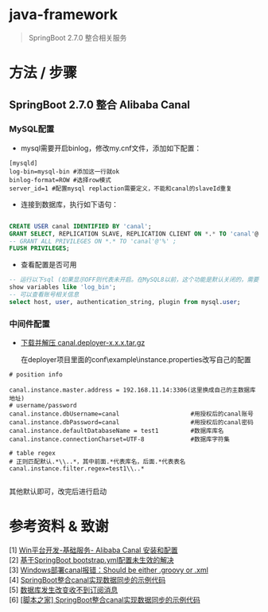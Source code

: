 # java-framework
> SpringBoot 2.7.0 整合相关服务

# 方法 / 步骤
## SpringBoot 2.7.0 整合 Alibaba Canal

### MySQL配置
- mysql需要开启binlog，修改my.cnf文件，添加如下配置：
```properties
[mysqld]  
log-bin=mysql-bin #添加这一行就ok  
binlog-format=ROW #选择row模式  
server_id=1 #配置mysql replaction需要定义，不能和canal的slaveId重复  
```

- 连接到数据库，执行如下语句：
```sql

CREATE USER canal IDENTIFIED BY 'canal'; 
GRANT SELECT, REPLICATION SLAVE, REPLICATION CLIENT ON *.* TO 'canal'@'%';
-- GRANT ALL PRIVILEGES ON *.* TO 'canal'@'%' ;
FLUSH PRIVILEGES;
```

- 查看配置是否可用
```sql
-- 运行以下sql (如果显示OFF则代表未开启。在MySQL8以前，这个功能是默认关闭的，需要手动开启。)
show variables like 'log_bin';
-- 可以查看账号相关信息
select host, user, authentication_string, plugin from mysql.user;
```





### 中间件配置

- [下载并解压 canal.deployer-x.x.x.tar.gz](https://github.com/alibaba/canal/releases)


  在deployer项目里面的conf\example\instance.properties改写自己的配置
```properties
# position info

canal.instance.master.address = 192.168.11.14:3306(这里换成自己的主数据库地址)
# username/password
canal.instance.dbUsername=canal                    #用授权后的canal账号
canal.instance.dbPassword=canal                    #用授权后的canal密码
canal.instance.defaultDatabaseName = test1         #数据库库名
canal.instance.connectionCharset=UTF-8             #数据库字符集

# table regex
# 正则匹配默认.*\\..*，其中前面.*代表库名，后面.*代表表名
canal.instance.filter.regex=test1\\..*


```
其他默认即可，改完后进行启动






# 参考资料 & 致谢
[1] [Win平台开发-基础服务- Alibaba Canal 安装和配置](https://blog.csdn.net/YangCheney/article/details/122118469?ops_request_misc=%257B%2522request%255Fid%2522%253A%2522165629962416781667841723%2522%252C%2522scm%2522%253A%252220140713.130102334.pc%255Fblog.%2522%257D&request_id=165629962416781667841723&biz_id=0&utm_medium=distribute.pc_search_result.none-task-blog-2~blog~first_rank_ecpm_v1~rank_v31_ecpm-1-122118469-null-null.nonecase&utm_term=canal&spm=1018.2226.3001.4450)  
[2] [基于SpringBoot bootstrap.yml配置未生效的解决](https://www.jb51.net/article/197013.htm)  
[3] [Windows部署canal报错：Should be either .groovy or .xml](https://blog.csdn.net/Brave_heart4pzj/article/details/123717059)  
[4] [SpringBoot整合canal实现数据同步的示例代码](https://www.jb51.net/article/241266.htm)  
[5] [数据库发生改变收不到订阅消息](http://t.zoukankan.com/LQBlog-p-14582469.html)  
[6] [[脚本之家] SpringBoot整合canal实现数据同步的示例代码](https://www.jb51.net/article/241266.htm)







